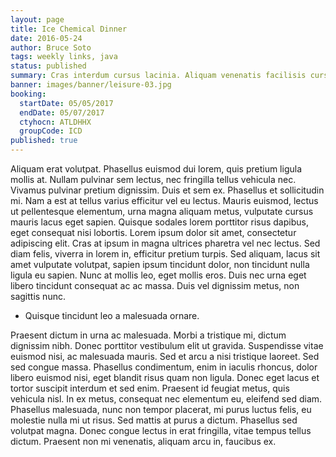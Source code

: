 ```yaml
---
layout: page
title: Ice Chemical Dinner
date: 2016-05-24
author: Bruce Soto
tags: weekly links, java
status: published
summary: Cras interdum cursus lacinia. Aliquam venenatis facilisis cursus. Pellentesque habitant.
banner: images/banner/leisure-03.jpg
booking:
  startDate: 05/05/2017
  endDate: 05/07/2017
  ctyhocn: ATLDHHX
  groupCode: ICD
published: true
---
```

Aliquam erat volutpat. Phasellus euismod dui lorem, quis pretium ligula mollis at. Nullam pulvinar sem lectus, nec fringilla tellus vehicula nec. Vivamus pulvinar pretium dignissim. Duis et sem ex. Phasellus et sollicitudin mi. Nam a est at tellus varius efficitur vel eu lectus. Mauris euismod, lectus ut pellentesque elementum, urna magna aliquam metus, vulputate cursus mauris lacus eget sapien. Quisque sodales lorem porttitor risus dapibus, eget consequat nisi lobortis. Lorem ipsum dolor sit amet, consectetur adipiscing elit. Cras at ipsum in magna ultrices pharetra vel nec lectus. Sed diam felis, viverra in lorem in, efficitur pretium turpis. Sed aliquam, lacus sit amet vulputate volutpat, sapien ipsum tincidunt dolor, non tincidunt nulla ligula eu sapien. Nunc at mollis leo, eget mollis eros. Duis nec urna eget libero tincidunt consequat ac ac massa. Duis vel dignissim metus, non sagittis nunc.

* Quisque tincidunt leo a malesuada ornare.

Praesent dictum in urna ac malesuada. Morbi a tristique mi, dictum dignissim nibh. Donec porttitor vestibulum elit ut gravida. Suspendisse vitae euismod nisi, ac malesuada mauris. Sed et arcu a nisi tristique laoreet. Sed sed congue massa. Phasellus condimentum, enim in iaculis rhoncus, dolor libero euismod nisi, eget blandit risus quam non ligula. Donec eget lacus et tortor suscipit interdum et sed enim. Praesent id feugiat metus, quis vehicula nisl. In ex metus, consequat nec elementum eu, eleifend sed diam. Phasellus malesuada, nunc non tempor placerat, mi purus luctus felis, eu molestie nulla mi ut risus. Sed mattis at purus a dictum. Phasellus sed volutpat magna. Donec congue lectus in erat fringilla, vitae tempus tellus dictum. Praesent non mi venenatis, aliquam arcu in, faucibus ex.
